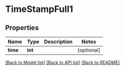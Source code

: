 # TimeStampFull1

## Properties
Name | Type | Description | Notes
------------ | ------------- | ------------- | -------------
**time** | **int** |  | [optional] 

[[Back to Model list]](../../README.md#documentation-for-models) [[Back to API list]](../../README.md#documentation-for-api-endpoints) [[Back to README]](../../README.md)

